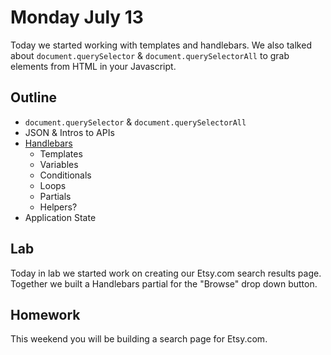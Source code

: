# Monday July 13

Today we started working with templates and handlebars.
We also talked about `document.querySelector` & `document.querySelectorAll` to grab elements from HTML in your Javascript.

## Outline

* `document.querySelector` & `document.querySelectorAll`
* JSON & Intros to APIs
* [Handlebars](handlebars.html)
    - Templates
    - Variables
    - Conditionals
    - Loops
    - Partials
    - Helpers?
* Application State

## Lab

Today in lab we started work on creating our Etsy.com search results page.
Together we built a Handlebars partial for the "Browse" drop down button.

## Homework

This weekend you will be building a search page for Etsy.com.

